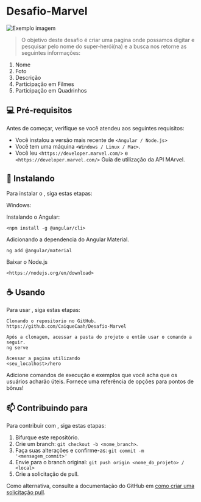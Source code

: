 # Desafio-Marvel

<img src="imagem.png" alt="Exemplo imagem">

> O objetivo deste desafio é criar uma pagina onde possamos digitar e pesquisar pelo nome do super-herói(na) e a busca nos retorne as seguintes informações:
  1. Nome
  2. Foto
  3. Descrição
  4. Participação em Filmes
  5. Participação em Quadrinhos

## 💻 Pré-requisitos

Antes de começar, verifique se você atendeu aos seguintes requisitos:

- Você instalou a versão mais recente de `<Angular / Node.js>`
- Você tem uma máquina `<Windows / Linux / Mac>`.
- Você leu `<https://developer.marvel.com/>` e `<https://developer.marvel.com/>` Guia de utilização da API MArvel.

## 🚀 Instalando <Desafio-Marvel>

Para instalar o <Desafio-Marvel>, siga estas etapas:

Windows:

Instalando o Angular:
```
<npm install -g @angular/cli>
```

Adicionando a dependencia do Angular Material.
```
ng add @angular/material
```

Baixar o Node.js
```
<https://nodejs.org/en/download>
```

## ☕ Usando <Desafio-Marvel>

Para usar <Desafio-Marvel>, siga estas etapas:

```
Clonando o repositorio no GitHub.
https://github.com/CaiqueCaah/Desafio-Marvel

Após a clonagem, acessar a pasta do projeto e então usar o comando a seguir.
ng serve

Acessar a pagina utilizando
<seu_localhost>/hero
```

Adicione comandos de execução e exemplos que você acha que os usuários acharão úteis. Fornece uma referência de opções para pontos de bônus!

## 📫 Contribuindo para <Desafio-Marvel>

Para contribuir com <Desafio-Marvel>, siga estas etapas:

1. Bifurque este repositório.
2. Crie um branch: `git checkout -b <nome_branch>`.
3. Faça suas alterações e confirme-as: `git commit -m '<mensagem_commit>'`
4. Envie para o branch original: `git push origin <nome_do_projeto> / <local>`
5. Crie a solicitação de pull.

Como alternativa, consulte a documentação do GitHub em [como criar uma solicitação pull](https://help.github.com/en/github/collaborating-with-issues-and-pull-requests/creating-a-pull-request).
